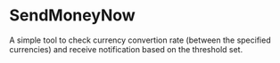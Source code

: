 # SendMoneyNow
A simple tool to check currency convertion rate (between the specified currencies) and receive notification based on the threshold set. 
